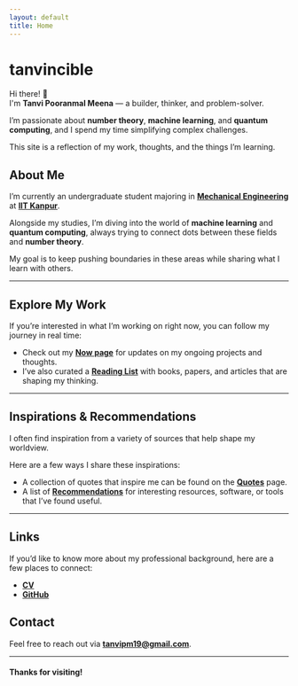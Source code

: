 ```yaml
---
layout: default
title: Home
---
```


# tanvincible

Hi there! 👋  
I'm **Tanvi Pooranmal Meena** — a builder, thinker, and problem-solver. 

I’m passionate about **number theory**, **machine learning**, and **quantum computing**, and I spend my time simplifying complex challenges. 

This site is a reflection of my work, thoughts, and the things I’m learning.

## About Me

I’m currently an undergraduate student majoring in [**Mechanical Engineering**](https://www.iitk.ac.in/me/) at [**IIT Kanpur**](https://www.iitk.ac.in/).  

Alongside my studies, I’m diving into the world of **machine learning** and **quantum computing**, always trying to connect dots between these fields and **number theory**. 

My goal is to keep pushing boundaries in these areas while sharing what I learn with others.

---

## Explore My Work

If you’re interested in what I’m working on right now, you can follow my journey in real time:

- Check out my [**Now page**](/now) for updates on my ongoing projects and thoughts.
- I’ve also curated a [**Reading List**](/reading-list) with books, papers, and articles that are shaping my thinking.

---

## Inspirations & Recommendations

I often find inspiration from a variety of sources that help shape my worldview.

Here are a few ways I share these inspirations:

- A collection of quotes that inspire me can be found on the [**Quotes**](/quotes) page.
- A list of [**Recommendations**](/recommendations) for interesting resources, software, or tools that I’ve found useful.

---

## Links

If you’d like to know more about my professional background, here are a few places to connect:

- [**CV**](https://drive.google.com/file/d/1X0k_9NCodCuM3C_k_VqecOmHQqGicRVN/view?usp=sharing)  
- [**GitHub**](https://github.com/tanvincible)

## Contact

Feel free to reach out via [**tanvipm19@gmail.com**](mailto:tanvipm19@gmail.com).

---

#### Thanks for visiting!
